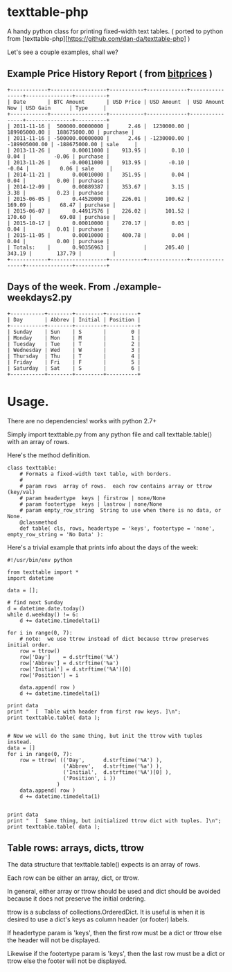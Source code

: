# texttable-php

A handy python class for printing fixed-width text tables.
( ported to python from [texttable-php][https://github.com/dan-da/texttable-php] )

Let's see a couple examples, shall we?

## Example Price History Report ( from [bitprices](https://github.com/dan-da/bitprices) )

```
+------------+------------------+-----------+-------------+----------------+---------------+----------+
| Date       | BTC Amount       | USD Price | USD Amount  | USD Amount Now | USD Gain      | Type     |
+------------+------------------+-----------+-------------+----------------+---------------+----------+
| 2011-11-16 |  500000.00000000 |      2.46 |  1230000.00 |   189905000.00 |  188675000.00 | purchase |
| 2011-11-16 | -500000.00000000 |      2.46 | -1230000.00 |  -189905000.00 | -188675000.00 | sale     |
| 2013-11-26 |       0.00011000 |    913.95 |        0.10 |           0.04 |         -0.06 | purchase |
| 2013-11-26 |      -0.00011000 |    913.95 |       -0.10 |          -0.04 |          0.06 | sale     |
| 2014-11-21 |       0.00010000 |    351.95 |        0.04 |           0.04 |          0.00 | purchase |
| 2014-12-09 |       0.00889387 |    353.67 |        3.15 |           3.38 |          0.23 | purchase |
| 2015-06-05 |       0.44520000 |    226.01 |      100.62 |         169.09 |         68.47 | purchase |
| 2015-06-07 |       0.44917576 |    226.02 |      101.52 |         170.60 |         69.08 | purchase |
| 2015-10-17 |       0.00010000 |    270.17 |        0.03 |           0.04 |          0.01 | purchase |
| 2015-11-05 |       0.00010000 |    400.78 |        0.04 |           0.04 |          0.00 | purchase |
| Totals:    |       0.90356963 |           |      205.40 |         343.19 |        137.79 |          |
+------------+------------------+-----------+-------------+----------------+---------------+----------+
```

## Days of the week.  From ./example-weekdays2.py

```
+-----------+--------+---------+----------+
| Day       | Abbrev | Initial | Position |
+-----------+--------+---------+----------+
| Sunday    | Sun    | S       |        0 |
| Monday    | Mon    | M       |        1 |
| Tuesday   | Tue    | T       |        2 |
| Wednesday | Wed    | W       |        3 |
| Thursday  | Thu    | T       |        4 |
| Friday    | Fri    | F       |        5 |
| Saturday  | Sat    | S       |        6 |
+-----------+--------+---------+----------+
```


# Usage.

There are no dependencies!  works with python 2.7+

Simply import texttable.py from any python file and call texttable.table() with
an array of rows.

Here's the method definition.

```
class texttable:
    # Formats a fixed-width text table, with borders.
    #
    # param rows  array of rows.  each row contains array or ttrow (key/val)
    # param headertype  keys | firstrow | none/None 
    # param footertype  keys | lastrow | none/None
    # param empty_row_string  String to use when there is no data, or None.
    @classmethod
    def table( cls, rows, headertype = 'keys', footertype = 'none', empty_row_string = 'No Data' ):
```

Here's a trivial example that prints info about the days of the week:

```
#!/usr/bin/env python

from texttable import *
import datetime

data = [];

# find next Sunday
d = datetime.date.today()
while d.weekday() != 6:
    d += datetime.timedelta(1)

for i in range(0, 7):
    # note:  we use ttrow instead of dict because ttrow preserves initial order.
    row = ttrow()
    row['Day']    = d.strftime('%A')
    row['Abbrev'] = d.strftime('%a')
    row['Initial'] = d.strftime('%A')[0]
    row['Position'] = i

    data.append( row )
    d += datetime.timedelta(1)

print data
print "  [  Table with header from first row keys. ]\n";
print texttable.table( data );


# Now we will do the same thing, but init the ttrow with tuples instead.
data = []
for i in range(0, 7):
    row = ttrow( (('Day',      d.strftime('%A') ),
                  ('Abbrev',   d.strftime('%a') ),
                  ('Initial',  d.strftime('%A')[0] ),
                  ('Position', i ))
                )
    data.append( row )
    d += datetime.timedelta(1)


print data
print "  [  Same thing, but initialized ttrow dict with tuples. ]\n";
print texttable.table( data );
```

## Table rows: arrays, dicts, ttrow

The data structure that texttable.table() expects is an array of rows.

Each row can be either an array, dict, or ttrow.

In general, either array or ttrow should be used and dict should be avoided
because it does not preserve the initial ordering.

ttrow is a subclass of collections.OrderedDict. It is useful is when it is
desired to use a dict's keys as column header (or footer) labels.

If headertype param is 'keys', then the first row must be a dict or ttrow else
the header will not be displayed.

Likewise if the footertype param is 'keys', then the last row must be a dict or
ttrow else the footer will not be displayed.
